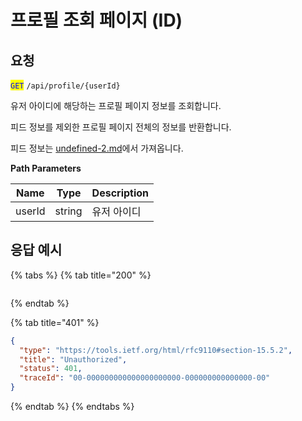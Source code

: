 # 프로필 조회 페이지 (ID)

## 요청

<mark style="color:blue;">`GET`</mark> `/api/profile/{userId}`

유저 아이디에 해당하는 프로필 페이지 정보를 조회합니다.

피드 정보를 제외한 프로필 페이지 전체의 정보를 반환합니다.

피드 정보는 [undefined-2.md](undefined-2.md "mention")에서 가져옵니다.



**Path Parameters**

| Name   | Type   | Description |
| ------ | ------ | ----------- |
| userId | string | 유저 아이디      |



## 응답 예시

{% tabs %}
{% tab title="200" %}
```json
```
{% endtab %}

{% tab title="401" %}
```json
{
  "type": "https://tools.ietf.org/html/rfc9110#section-15.5.2",
  "title": "Unauthorized",
  "status": 401,
  "traceId": "00-000000000000000000000-000000000000000-00"
}
```
{% endtab %}
{% endtabs %}

